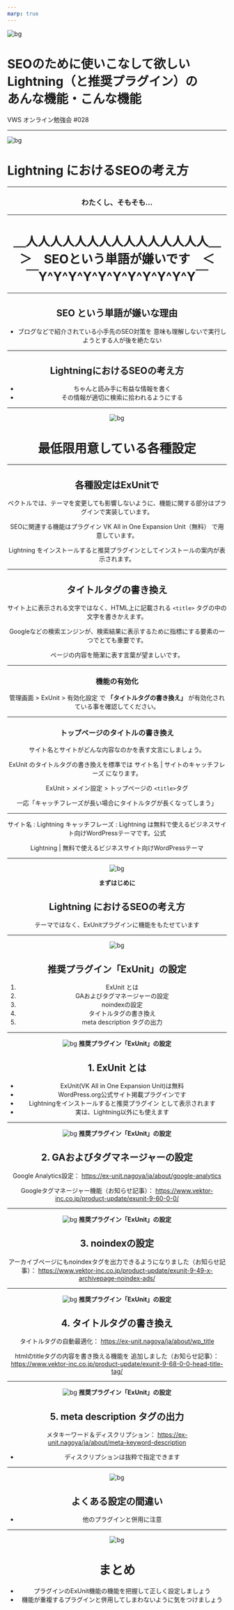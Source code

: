 ```yaml
---
marp: true
---
```

<!-- 
theme: vk-slide
size: 16:9
paginate: true
style: |
_paginate: false 
-->
<!-- _class: title -->
<!-- Scoped style -->



<!-- _class: title -->
![bg](themes/vk-slide/images/vws_title_01_red.svg)

# SEOのために使いこなして欲しい<br>Lightning（と推奨プラグイン）の<br>あんな機能・こんな機能

VWS オンライン勉強会 #028

---

<!-- _class: title-chapter  -->
<!-- _paginate: false  -->
![bg](themes/vk-slide/images/vws_title_01_lightgray.svg)

# Lightning におけるSEOの考え方

---

### <center>わたくし、そもそも...

---

# <center>＿人人人人人人人人人人人人人人人＿<br>＞　SEOという単語が嫌いです　＜<br>￣Y^Y^Y^Y^Y^Y^Y^Y^Y^Y^Y￣
<center>

---

## SEO という単語が嫌いな理由

* ブログなどで紹介されている小手先のSEO対策を
意味も理解しないで実行しようとする人が後を絶たない

---

## LightningにおけるSEOの考え方

* ちゃんと読み手に有益な情報を書く
* その情報が適切に検索に拾われるようにする

---

<!-- _class: title-chapter  -->
<!-- _paginate: false  -->
![bg](themes/vk-slide/images/vws_title_01_lightgray.svg)

# 最低限用意している各種設定

---

## 各種設定はExUnitで

ベクトルでは、テーマを変更しても影響しないように、機能に関する部分はプラグインで実装しています。

SEOに関連する機能はプラグイン VK All in One Expansion Unit（無料） で用意しています。

<div class="alert alert-info">Lightning をインストールすると推奨プラグインとしてインストールの案内が表示されます。</div>

---

## タイトルタグの書き換え

サイト上に表示される文字ではなく、HTML上に記載される `<title>` タグの中の文字を書きかえます。

Googleなどの検索エンジンが、検索結果に表示するために指標にする要素の一つでとても重要です。

ページの内容を簡潔に表す言葉が望ましいです。

---

### 機能の有効化

管理画面 > ExUnit > 有効化設定 で  __「タイトルタグの書き換え」__ が有効化されている事を確認してください。

---

### トップページのタイトルの書き換え

サイト名とサイトがどんな内容なのかを表す文言にしましょう。

ExUnit のタイトルタグの書き換えを標準では 
サイト名 | サイトのキャッチフレーズ
になります。

ExUnit > メイン設定 > トップページの `<title>`タグ

一応「キャッチフレーズが長い場合にタイトルタグが長くなってしまう」

---

サイト名 : Lightning
キャッチフレーズ : Lightning は無料で使えるビジネスサイト向けWordPressテーマです。公式

Lightning | 無料で使えるビジネスサイト向けWordPressテーマ

---
<!-- _class: title-chapter  -->
<!-- _paginate: false  -->
![bg](themes/vk-slide/images/vws_title_01_lightgray.svg)

**まずはじめに**
## Lightning におけるSEOの考え方

テーマではなく、ExUnitプラグインに機能をもたせています

---
<!-- _class: title-chapter  -->
<!-- _paginate: false  -->
![bg](themes/vk-slide/images/vws_title_01_lightgray.svg)

## 推奨プラグイン「ExUnit」の設定

1. ExUnit とは
2. GAおよびタグマネージャーの設定
3. noindexの設定
4. タイトルタグの書き換え
5. meta description タグの出力

---
<!-- _class: title-chapter  -->
<!-- _paginate: false  -->
![bg](themes/vk-slide/images/vws_title_01_lightgray.svg)
**推奨プラグイン「ExUnit」の設定**
## 1. ExUnit とは
- ExUnit(VK All in One Expansion Unit)は無料
- WordPress.org公式サイト掲載プラグインです
- Lightningをインストールすると推奨プラグイン
として表示されます
- 実は、Lightning以外にも使えます

---
<!-- _class: title-chapter  -->
<!-- _paginate: false  -->
![bg](themes/vk-slide/images/vws_title_01_lightgray.svg)
**推奨プラグイン「ExUnit」の設定**
## 2. GAおよびタグマネージャーの設定
Google Analytics設定：
https://ex-unit.nagoya/ja/about/google-analytics

Googleタグマネージャー機能（お知らせ記事）：
https://www.vektor-inc.co.jp/product-update/exunit-9-60-0-0/


---
<!-- _class: title-chapter  -->
<!-- _paginate: false  -->
![bg](themes/vk-slide/images/vws_title_01_lightgray.svg)
**推奨プラグイン「ExUnit」の設定**
## 3. noindexの設定

アーカイブページにもnoindexタグを出力できるようになりました（お知らせ記事）：
https://www.vektor-inc.co.jp/product-update/exunit-9-49-x-archivepage-noindex-ads/

---
<!-- _class: title-chapter  -->
<!-- _paginate: false  -->
![bg](themes/vk-slide/images/vws_title_01_lightgray.svg)
**推奨プラグイン「ExUnit」の設定**
## 4. タイトルタグの書き換え

タイトルタグの自動最適化：
https://ex-unit.nagoya/ja/about/wp_title

htmlのtitleタグの内容を書き換える機能を
追加しました（お知らせ記事）：
https://www.vektor-inc.co.jp/product-update/exunit-9-68-0-0-head-title-tag/

---
<!-- _class: title-chapter  -->
<!-- _paginate: false  -->
![bg](themes/vk-slide/images/vws_title_01_lightgray.svg)
**推奨プラグイン「ExUnit」の設定**
## 5. meta description タグの出力

メタキーワード＆ディスクリプション：
https://ex-unit.nagoya/ja/about/meta-keyword-description
- ディスクリプションは抜粋で指定できます

---
<!-- _class: title-chapter  -->
<!-- _paginate: false  -->
![bg](themes/vk-slide/images/vws_title_01_lightgray.svg)

## よくある設定の間違い

- 他のプラグインと併用に注意

---
<!-- _class: title -->
<!-- _paginate: false  -->
![bg](themes/vk-slide/images/vws_title_01_red.svg)

# まとめ

- プラグインのExUnit機能の機能を把握して正しく設定しましょう
- 機能が重複するプラグインと併用してしまわないように気をつけましょう